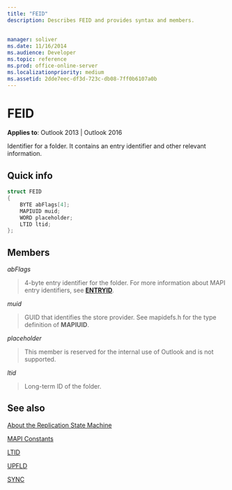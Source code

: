 ```yaml
---
title: "FEID"
description: Describes FEID and provides syntax and members.
 
 
manager: soliver
ms.date: 11/16/2014
ms.audience: Developer
ms.topic: reference
ms.prod: office-online-server
ms.localizationpriority: medium
ms.assetid: 2dde7eec-df3d-723c-db08-7ff0b6107a0b
---
```


# FEID

 
  
**Applies to**: Outlook 2013 | Outlook 2016 
  
Identifier for a folder. It contains an entry identifier and other relevant information.
  
## Quick info

```cpp
struct FEID 
{ 
    BYTE abFlags[4]; 
    MAPIUID muid; 
    WORD placeholder; 
    LTID ltid; 
};
```

## Members

 _abFlags_
  
> 4-byte entry identifier for the folder. For more information about MAPI entry identifiers, see **[ENTRYID](entryid.md)**. 
    
 _muid_
  
> GUID that identifies the store provider. See mapidefs.h for the type definition of **MAPIUID**. 
    
 _placeholder_
  
> This member is reserved for the internal use of Outlook and is not supported.
    
 _ltid_
  
> Long-term ID of the folder.
    
## See also



[About the Replication State Machine](about-the-replication-state-machine.md)
  
[MAPI Constants](mapi-constants.md)
  
[LTID](ltid.md)
  
[UPFLD](upfld.md)
  
[SYNC](sync.md)

